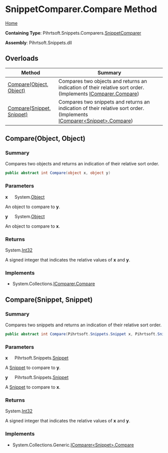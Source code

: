 # SnippetComparer\.Compare Method

[Home](../../../../../README.md)

**Containing Type**: Pihrtsoft\.Snippets\.Comparers\.[SnippetComparer](../README.md)

**Assembly**: Pihrtsoft\.Snippets\.dll

## Overloads

| Method | Summary |
| ------ | ------- |
| [Compare(Object, Object)](#Pihrtsoft_Snippets_Comparers_SnippetComparer_Compare_System_Object_System_Object_) | Compares two objects and returns an indication of their relative sort order\. \(Implements [IComparer.Compare](https://docs.microsoft.com/en-us/dotnet/api/system.collections.icomparer.compare)\) |
| [Compare(Snippet, Snippet)](#Pihrtsoft_Snippets_Comparers_SnippetComparer_Compare_Pihrtsoft_Snippets_Snippet_Pihrtsoft_Snippets_Snippet_) | Compares two snippets and returns an indication of their relative sort order\. \(Implements [IComparer\<Snippet>.Compare](https://docs.microsoft.com/en-us/dotnet/api/system.collections.generic.icomparer-1.compare)\) |

## Compare\(Object, Object\) <a name="Pihrtsoft_Snippets_Comparers_SnippetComparer_Compare_System_Object_System_Object_"></a>

### Summary

Compares two objects and returns an indication of their relative sort order\.

```csharp
public abstract int Compare(object x, object y)
```

### Parameters

**x** &emsp; System\.[Object](https://docs.microsoft.com/en-us/dotnet/api/system.object)

An object to compare to **y**\.

**y** &emsp; System\.[Object](https://docs.microsoft.com/en-us/dotnet/api/system.object)

An object to compare to **x**\.

### Returns

System\.[Int32](https://docs.microsoft.com/en-us/dotnet/api/system.int32)

A signed integer that indicates the relative values of **x** and **y**\.

### Implements

* System\.Collections\.[IComparer.Compare](https://docs.microsoft.com/en-us/dotnet/api/system.collections.icomparer.compare)

## Compare\(Snippet, Snippet\) <a name="Pihrtsoft_Snippets_Comparers_SnippetComparer_Compare_Pihrtsoft_Snippets_Snippet_Pihrtsoft_Snippets_Snippet_"></a>

### Summary

Compares two snippets and returns an indication of their relative sort order\.

```csharp
public abstract int Compare(Pihrtsoft.Snippets.Snippet x, Pihrtsoft.Snippets.Snippet y)
```

### Parameters

**x** &emsp; Pihrtsoft\.Snippets\.[Snippet](../../../Snippet/README.md)

A [Snippet](../../../Snippet/README.md) to compare to **y**\.

**y** &emsp; Pihrtsoft\.Snippets\.[Snippet](../../../Snippet/README.md)

A [Snippet](../../../Snippet/README.md) to compare to **x**\.

### Returns

System\.[Int32](https://docs.microsoft.com/en-us/dotnet/api/system.int32)

A signed integer that indicates the relative values of **x** and **y**\.

### Implements

* System\.Collections\.Generic\.[IComparer\<Snippet>.Compare](https://docs.microsoft.com/en-us/dotnet/api/system.collections.generic.icomparer-1.compare)

